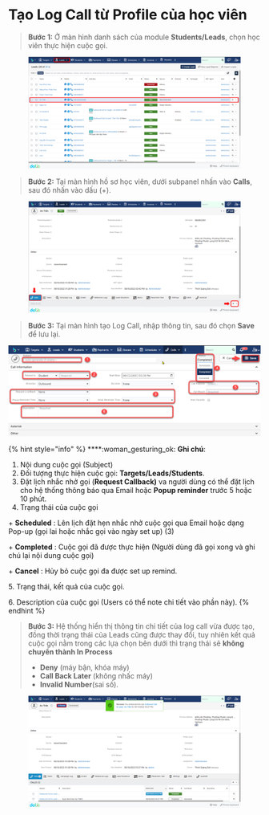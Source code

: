 # Tạo Log Call từ Profile của học viên

> **Bước 1:** Ở màn hình danh sách của module **Students/Leads**, chọn học viên thực hiện cuộc gọi.

<figure><img src="../../../.gitbook/assets/image (17) (1) (2).png" alt=""><figcaption></figcaption></figure>

> **Bước 2:** Tại màn hình hồ sơ học viên, dưới subpanel nhấn vào **Calls**, sau đó nhấn vào dấu (+).

<figure><img src="../../../.gitbook/assets/image (26) (1) (1).png" alt=""><figcaption></figcaption></figure>

> **Bước 3:** Tại màn hình tạo Log Call, nhập thông tin, sau đó chọn **Save** để lưu lại.

![](../../../.gitbook/assets/TaoCall2.png)

{% hint style="info" %}
****:woman\_gesturing\_ok: **Ghi chú**:

1. Nội dung cuộc gọi (Subject)
2. Đối tượng thực hiện cuộc gọi: **Targets/Leads/Students**.
3. Đặt lịch nhắc nhở gọi (**Request Callback)** va người dùng có thể đặt lịch cho hệ thống thông báo qua Email hoặc **Popup reminder** trước 5 hoặc 10 phút.
4. Trạng thái của cuộc gọi&#x20;

\+ **Scheduled** : Lên lịch đặt hẹn nhắc nhở cuộc gọi qua Email hoặc dạng Pop-up (gọi lai hoặc nhắc gọi vào ngày set up) (3)

\+ **Completed** : Cuộc gọi đã được thực hiện (Người dùng đã gọi xong và ghi chú lại nội dung cuộc gọi)

\+ **Cancel** : Hủy bỏ cuộc gọi đa được set up remind.

5\. Trạng thái, kết quả của cuộc gọi.

6\. Description của cuộc gọi (Users có thể note chi tiết vào phần này).
{% endhint %}

> **Bước 3:** Hệ thống hiển thị thông tin chi tiết của log call vừa được tạo, đồng thời trạng thái của Leads cũng được thay đổi, tuy nhiên kết quả cuộc gọi nằm trong các lựa chọn bên dưới thì trạng thái sẽ **không chuyển thành In Process**
>
> * **Deny** (máy bận, khóa máy)
> * **Call Back Later** (không nhấc máy)
> * **Invalid Number**(sai số).

<figure><img src="../../../.gitbook/assets/image (29) (1).png" alt=""><figcaption></figcaption></figure>
